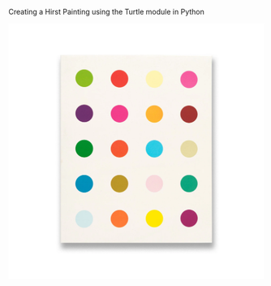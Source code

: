 Creating a Hirst Painting using the Turtle module in Python

![Alt text](https://github.com/urvivipani/100-Days-of-Python-Programming/blob/main/Day-18-Hirst-Painting-Project/image.jpg)
